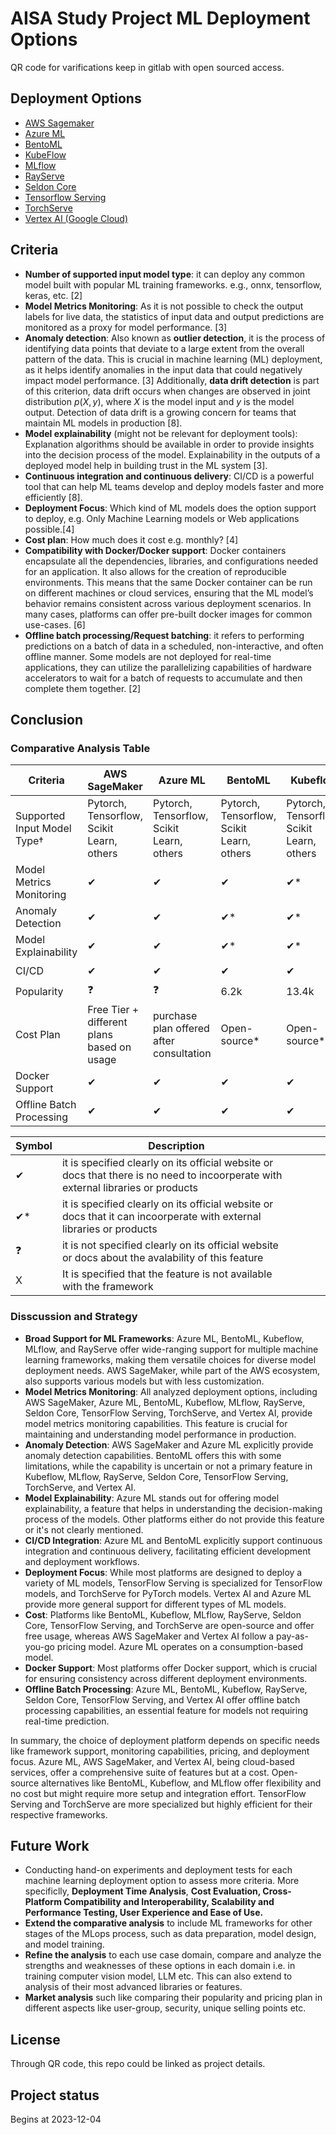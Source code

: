 # AISA Study Project ML Deployment Options

QR code for varifications keep in gitlab with open sourced access.

## Deployment Options

* [AWS Sagemaker](https://aws.amazon.com/sagemaker/)
* [Azure ML](https://learn.microsoft.com/en-us/azure/machine-learning/tutorial-deploy-model?view=azureml-api-2)
* [BentoML](https://docs.bentoml.com/en/latest/)
* [KubeFlow](https://www.kubeflow.org/)
* [MLflow](https://mlflow.org/)
* [RayServe](https://docs.ray.io/en/latest/serve/index.html)
* [Seldon Core](https://www.seldon.io/solutions/core-plus)
* [Tensorflow Serving](https://www.tensorflow.org/tfx/guide/serving)
* [TorchServe](https://pytorch.org/serve/)
* [Vertex AI (Google Cloud)](https://cloud.google.com/vertex-ai/docs)

## Criteria

* **Number of supported input model type**: it can deploy any common model built with popular ML training frameworks. e.g., onnx, tensorflow, keras, etc. [2]
* **Model Metrics Monitoring**: As it is not possible to check the output labels for live data, the statistics of input data and output predictions are monitored as a proxy for model performance. [3]
* **Anomaly detection**: Also known as **outlier detection**, it is the process of identifying data points that deviate to a large extent from the overall pattern of the data. This is crucial in machine learning (ML) deployment, as it helps identify anomalies in the input data that could negatively impact model performance. [3] Additionally, **data drift detection** is part of this criterion, data drift occurs when changes are observed in joint distribution $p(X, y)$, where $X$ is the model input and $y$ is the model output. Detection of data drift is a growing concern for teams that maintain ML models in production [8].
* **Model explainability** (might not be relevant for deployment tools): Explanation algorithms should be available in order to provide insights into the decision process of the model. Explainability in the outputs of a deployed model help in building trust in the ML system [3].
* **Continuous integration and continuous delivery**: CI/CD is a powerful tool that can help ML teams develop and deploy models faster and more efficiently [8].
* **Deployment Focus**: Which kind of ML models does the option support to deploy, e.g. Only Machine Learning models or Web applications possible.[4]
* **Cost plan**: How much does it cost e.g. monthly? [4]
* **Compatibility with Docker/Docker support**: Docker containers encapsulate all the dependencies, libraries, and configurations needed for an application. It also allows for the creation of reproducible environments. This means that the same Docker container can be run on different machines or cloud services, ensuring that the ML model’s behavior remains consistent across various deployment scenarios. In many cases, platforms can offer pre-built docker images for common use-cases. [6]
* **Offline batch processing/Request batching**: it refers to performing predictions on a batch of data in a scheduled, non-interactive, and often offline manner. Some models are not deployed for real-time applications, they can utilize the parallelizing capabilities of hardware accelerators to wait for a batch of requests to accumulate and then complete them together. [2]

## Conclusion

### Comparative Analysis Table
| Criteria                    | AWS SageMaker                              | Azure ML                                  | BentoML                                   | Kubeflow                                  | MLflow                                    | RayServe                                  | Seldon Core                               | TensorFlow Serving     | TorchServe          |
|-----------------------------|--------------------------------------------|-------------------------------------------|-------------------------------------------|-------------------------------------------|-------------------------------------------|-------------------------------------------|-------------------------------------------|------------------------|---------------------|
| Supported Input Model Type† | Pytorch, Tensorflow, Scikit Learn, others  | Pytorch, Tensorflow, Scikit Learn, others | Pytorch, Tensorflow, Scikit Learn, others | Pytorch, Tensorflow, Scikit Learn, others | Pytorch, Tensorflow, Scikit Learn, others | Pytorch, Tensorflow, Scikit Learn, others | Pytorch, Tensorflow, Scikit Learn, others | only TensorFlow models | only Pytorch models |
| Model Metrics Monitoring    | ✔                                          | ✔                                         | ✔                                         | ✔*                                        | ✔                                         | ✔                                         | ✔                                         | ✔                      | ✔                   |
| Anomaly Detection           | ✔                                          | ✔                                         | ✔*                                        | ✔*                                        | ✔*                                        | ❓                                         | ✔                                         | ❓                      | ❓                   |
| Model Explainability        | ✔                                          | ✔                                         | ✔*                                        | ✔*                                        | ✔*                                        | ✔*                                        | ✔                                         | ❓                      | ✔*                  |
| CI/CD                       | ✔                                          | ✔                                         | ✔                                         | ✔                                         | ✔*                                        | ❓                                         | ✔*                                        | ✔                      | ❓                   |
| Popularity                  | ❓                                          | ❓                                         | 6.2k                                      | 13.4k                                     | 16.3k                                     | 29.6k                                     | 4.1k                                      | 6k                     | 3.8k                |
| Cost Plan                   | Free Tier + different plans based on usage | purchase plan offered after consultation  | Open-source*                              | Open-source*                              | Open-source                               | Open-source                               | Open-source*                              | Open-source            | Open-source         |
| Docker Support              | ✔                                          | ✔                                         | ✔                                         | ✔                                         | ✔                                         | ✔                                         | ✔                                         | ✔                      | ✔                   |
| Offline Batch Processing    | ✔                                          | ✔                                         | ✔                                         | ✔                                         | X                                         | ✔                                         | ✔                                         | ✔                      | ✔                   |

| **Symbol** | **Description**                                                                                                                   |   |   |   |
|------------|-----------------------------------------------------------------------------------------------------------------------------------|---|---|---|
| ✔          | it is specified clearly on its official website or docs that there is no need to incoorperate with external libraries or products |   |   |   |
| ✔*         | it is specified clearly on its official website or docs that it can incoorperate with external libraries or products              |   |   |   |
| ❓          | it is not specified clearly on its official website or docs about the avalability of this feature                                 |   |   |   |
| X          | It is specified that the feature is not available with the framework                                                              |   |   |   |

### Disscussion and Strategy

* **Broad Support for ML Frameworks**: Azure ML, BentoML, Kubeflow, MLflow, and RayServe offer wide-ranging support for multiple machine learning frameworks, making them versatile choices for diverse model deployment needs. AWS SageMaker, while part of the AWS ecosystem, also supports various models but with less customization.
* **Model Metrics Monitoring**: All analyzed deployment options, including AWS SageMaker, Azure ML, BentoML, Kubeflow, MLflow, RayServe, Seldon Core, TensorFlow Serving, TorchServe, and Vertex AI, provide model metrics monitoring capabilities. This feature is crucial for maintaining and understanding model performance in production.
* **Anomaly Detection**: AWS SageMaker and Azure ML explicitly provide anomaly detection capabilities. BentoML offers this with some limitations, while the capability is uncertain or not a primary feature in Kubeflow, MLflow, RayServe, Seldon Core, TensorFlow Serving, TorchServe, and Vertex AI.
* **Model Explainability**: Azure ML stands out for offering model explainability, a feature that helps in understanding the decision-making process of the models. Other platforms either do not provide this feature or it's not clearly mentioned.
* **CI/CD Integration**: Azure ML and BentoML explicitly support continuous integration and continuous delivery, facilitating efficient development and deployment workflows.
* **Deployment Focus**: While most platforms are designed to deploy a variety of ML models, TensorFlow Serving is specialized for TensorFlow models, and TorchServe for PyTorch models. Vertex AI and Azure ML provide more general support for different types of ML models.
* **Cost**: Platforms like BentoML, Kubeflow, MLflow, RayServe, Seldon Core, TensorFlow Serving, and TorchServe are open-source and offer free usage, whereas AWS SageMaker and Vertex AI follow a pay-as-you-go pricing model. Azure ML operates on a consumption-based model.
* **Docker Support**: Most platforms offer Docker support, which is crucial for ensuring consistency across different deployment environments.
* **Offline Batch Processing**: Azure ML, BentoML, Kubeflow, RayServe, Seldon Core, TensorFlow Serving, and Vertex AI offer offline batch processing capabilities, an essential feature for models not requiring real-time prediction.

In summary, the choice of deployment platform depends on specific needs like framework support, monitoring capabilities, pricing, and deployment focus. Azure ML, AWS SageMaker, and Vertex AI, being cloud-based services, offer a comprehensive suite of features but at a cost. Open-source alternatives like BentoML, Kubeflow, and MLflow offer flexibility and no cost but might require more setup and integration effort. TensorFlow Serving and TorchServe are more specialized but highly efficient for their respective frameworks.

## Future Work

* Conducting hand-on experiments and deployment tests for each machine learning deployment option to assess more criteria. More specificlly, **Deployment Time Analysis**, **Cost Evaluation, **Cross-Platform Compatibility and Interoperability, **Scalability and Performance Testing, **User Experience and Ease of Use.********
* **Extend the comparative analysis** to include ML frameworks for other stages of the MLops process, such as data preparation, model design, and model training.
* **Refine the analysis** to each use case domain, compare and analyze the strengths and weaknesses of these options in each domain i.e. in training computer vision model, LLM etc. This can also extend to analysis of their most advanced libraries or features.
* **Market analysis** such like comparing their popularity and pricing plan in different aspects like user-group, security, unique selling points etc.

## License

Through QR code, this repo could be linked as project details.

## Project status

Begins at 2023-12-04
